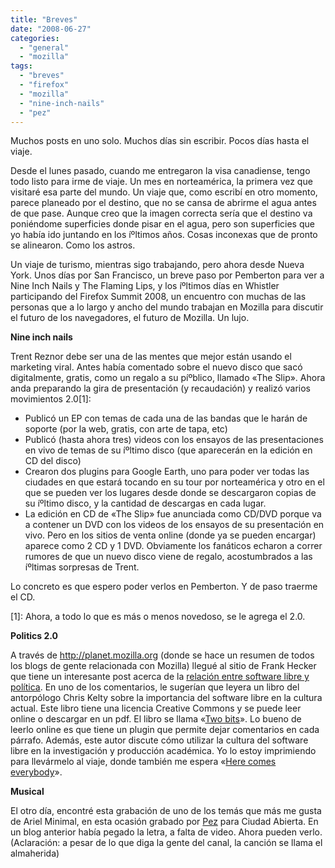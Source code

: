 ```yaml
---
title: "Breves"
date: "2008-06-27"
categories: 
  - "general"
  - "mozilla"
tags: 
  - "breves"
  - "firefox"
  - "mozilla"
  - "nine-inch-nails"
  - "pez"
---
```


Muchos posts en uno solo. Muchos dí­as sin escribir. Pocos dí­as hasta el viaje.

Desde el lunes pasado, cuando me entregaron la visa canadiense, tengo todo listo para irme de viaje. Un mes en norteamérica, la primera vez que visitaré esa parte del mundo. Un viaje que, como escribí­ en otro momento, parece planeado por el destino, que no se cansa de abrirme el agua antes de que pase. Aunque creo que la imagen correcta serí­a que el destino va poniéndome superficies donde pisar en el agua, pero son superficies que yo habí­a ido juntando en los íºltimos años. Cosas inconexas que de pronto se alinearon. Como los astros.

Un viaje de turismo, mientras sigo trabajando, pero ahora desde Nueva York. Unos dí­as por San Francisco, un breve paso por Pemberton para ver a Nine Inch Nails y The Flaming Lips, y los íºltimos dí­as en Whistler participando del Firefox Summit 2008, un encuentro con muchas de las personas que a lo largo y ancho del mundo trabajan en Mozilla para discutir el futuro de los navegadores, el futuro de Mozilla. Un lujo.

**Nine inch nails**

Trent Reznor debe ser una de las mentes que mejor están usando el marketing viral. Antes habí­a comentado sobre el nuevo disco que sacó digitalmente, gratis, como un regalo a su píºblico, llamado «The Slip». Ahora anda preparando la gira de presentación (y recaudación) y realizó varios movimientos 2.0\[1\]:

- Publicó un EP con temas de cada una de las bandas que le harán de soporte (por la web, gratis, con arte de tapa, etc)
- Publicó (hasta ahora tres) videos con los ensayos de las presentaciones en vivo de temas de su íºltimo disco (que aparecerán en la edición en CD del disco)
- Crearon dos plugins para Google Earth, uno para poder ver todas las ciudades en que estará tocando en su tour por norteamérica y otro en el que se pueden ver los lugares desde donde se descargaron copias de su íºltimo disco, y la cantidad de descargas en cada lugar.
- La edición en CD de «The Slip» fue anunciada como CD/DVD porque va a contener un DVD con los videos de los ensayos de su presentación en vivo. Pero en los sitios de venta online (donde ya se pueden encargar) aparece como 2 CD y 1 DVD. Obviamente los fanáticos echaron a correr rumores de que un nuevo disco viene de regalo, acostumbrados a las íºltimas sorpresas de Trent.

Lo concreto es que espero poder verlos en Pemberton. Y de paso traerme el CD.

\[1\]: Ahora, a todo lo que es más o menos novedoso, se le agrega el 2.0.

**Politics 2.0**

A través de http://planet.mozilla.org (donde se hace un resumen de todos los blogs de gente relacionada con Mozilla) llegué al sitio de Frank Hecker que tiene un interesante post acerca de la [relación entre software libre y polí­tica](http://blog.hecker.org/2008/06/23/thoughts-on-open-source-and-politics-20/ "Fank Hecker - software libre y polí­tica"). En uno de los comentarios, le sugerí­an que leyera un libro del antorpólogo Chris Kelty sobre la importancia del software libre en la cultura actual. Este libro tiene una licencia Creative Commons y se puede leer online o descargar en un pdf. El libro se llama «[Two bits](http://twobits.net/read/ "Two bits")». Lo bueno de leerlo online es que tiene un plugin que permite dejar comentarios en cada párrafo. Además, este autor discute cómo utilizar la cultura del software libre en la investigación y producción académica. Yo lo estoy imprimiendo para llevármelo al viaje, donde también me espera «[Here comes everybody](http://www.amazon.com/Here-Comes-Everybody-Organizing-Organizations/dp/1594201536 "Here comes everybody")».

**Musical**

El otro dí­a, encontré esta grabación de uno de los temás que más me gusta de Ariel Minimal, en esta ocasión grabado por [Pez](http://www.pezdebuenosaires.com.ar/ "PEz") para Ciudad Abierta. En un blog anterior habí­a pegado la letra, a falta de video. Ahora pueden verlo. (Aclaración: a pesar de lo que diga la gente del canal, la canción se llama el almaherida)
